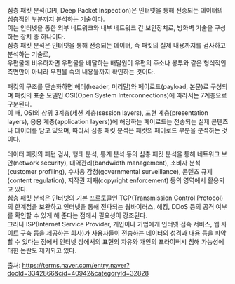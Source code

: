 심층 패킷 분석(DPI, Deep Packet Inspection)은 인터넷을 통해 전송되는 데이터의 심층적인 부분까지 분석하는 기술이다.  
이는 인터넷을 통한 외부 네트워크와 내부 네트워크 간 보안장치로, 방화벽 기술을 구성하는 장치 중 하나이다.  
심층 패킷 분석은 인터넷을 통해 전송되는 데이터, 즉 패킷의 실제 내용까지를 검사하고 분석하는 기술로,  
우편물에 비유하자면 우편물을 배달하는 배달원이 우편의 주소나 봉투와 같은 형식적인 측면만이 아니라 우편물 속의 내용물까지 확인하는 것이다.

패킷의 구조를 단순화하면 헤더(header, 머리말)와 페이로드(payload, 본문)로 구성되며 패킷의 표준 모델인 OSI(Open System Interconnections)에 따라서는 7계층으로 구분된다.  
이 때, OSI의 상위 3계층(세션 계층(session layers), 표현 계층(presentation layers), 응용 계층(application layers))에 해당하는 페이로드는 
전송되는 실제 콘텐츠나 데이터를 담고 있으며, 따라서 심층 패킷 분석은 패킷의 페이로드 부분을 분석하는 것이다.

데이터 패킷의 패턴 검사, 행태 분석, 통계 분석 등의 심층 패킷 분석을 통해 네트워크 보안(network security), 대역관리(bandwidth management), 소비자 분석(customer profiling), 수사용 감청(governmental surveillance), 콘텐츠 규제(content regulation), 저작권 제재(copyright enforcement) 등의 영역에서 활용되고 있다.   
심층 패킷 분석은 인터넷의 기본 프로토콜인 TCP(Transmission Control Protocol)의 한계점을 보완하고 인터넷을 통해 전파되는 웜바이러스, 해킹, DDoS 등의 공격 여부를 확인할 수 있게 해 준다는 점에서 필요성이 강조된다.  
그러나 ISP(Internet Service Provider, 개인이나 기업에게 인터넷 접속 서비스, 웹 사이트 구축 등을 제공하는 회사)가 사용자들이 전송하는 데이터의 성격과 내용 등을 파악할 수 있다는 점에서 인터넷 상에서의 표현의 자유와 개인의 프라이버시 침해 가능성에 대한 논란도 제기되고 있다.


출처: https://terms.naver.com/entry.naver?docId=3342866&cid=40942&categoryId=32828